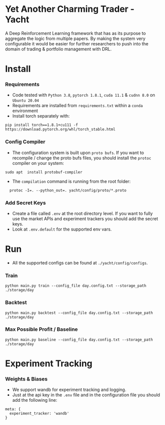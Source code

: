 # Yet Another Charming Trader - Yacht
A Deep Reinforcement Learning framework that has as its purpose to aggregate the logic from multiple
papers. By making the system very configurable it would be easier for further researchers to push into the domain
of trading & portfolio management with DRL.

# Install
### Requirements
* Code tested with `Python 3.8`, `pytorch 1.8.1`, `cuda 11.1` & `cudnn 8.0` on `Ubuntu 20.04`
* Requirements are installed from `requirements.txt` within a `conda` environment
* Install torch separately with:
```shell
pip install torch==1.8.1+cu111 -f https://download.pytorch.org/whl/torch_stable.html
```

### Config Compiler
* The configuration system is built upon `proto bufs`. If you want to recompile / change the proto bufs files,
you should install the `protoc` compiler on your system:
```shell
sudo apt  install protobuf-compiler
```
* The `compilation` command is running from the root folder:  
```shell
  protoc -I=. --python_out=. yacht/config/proto/*.proto
  ```

### Add Secret Keys
* Create a file called `.env` at the root directory level. If you want to fully use the market APIs and
experiment trackers you should add the secret keys.
* Look at `.env.default` for the supported env vars.

# Run
* All the supported configs can be found at `./yacht/config/configs`.

### Train
```shell
python main.py train --config_file day.config.txt --storage_path ./storage/day
```

### Backtest
```shell
python main.py backtest --config_file day.config.txt --storage_path ./storage/day
```

### Max Possible Profit / Baseline
```shell
python main.py baseline --config_file day.config.txt --storage_path ./storage/day
```

# Experiment Tracking
### Weights & Biases
* We support wandb for experiment tracking and logging.
* Just at the api key in the `.env` file and in the configuration file you should add the following line:
```shell
meta: {
  experiment_tracker: 'wandb'
}
```
